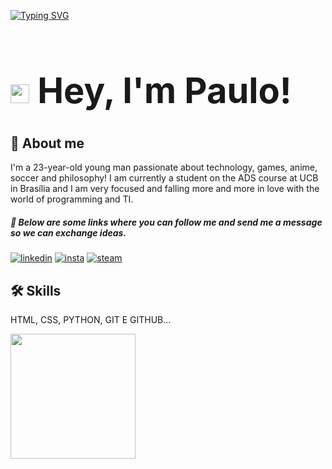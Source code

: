 [![Typing SVG](https://readme-typing-svg.demolab.com/?size=35&center=true&vCenter=true&width=1000&lines=Code+and+coffee+=+❤️)](https://git.io/typing-svg)

# **<h1 align="left"> <img src="https://raw.githubusercontent.com/kaueMarques/kaueMarques/master/hi.gif" height="30px"> Hey, I'm Paulo!**

## 🚀 About me
I'm a 23-year-old young man passionate about technology, games, anime, soccer and philosophy! I am currently a student on the ADS course at UCB in Brasília and I am very focused and falling more and more in love with the world of programming and TI.

##### 🔗 Below are some links where you can follow me and send me a message so we can exchange ideas.

[![linkedin](https://img.shields.io/badge/LinkedIn-0077B5?style=for-the-badge&logo=linkedin&logoColor=white)](www.linkedin.com/in/euopaulo)
[![insta](https://img.shields.io/badge/Instagram-E4405F?style=for-the-badge&logo=instagram&logoColor=white)](https://www.instagram.com/eu_opaulin/)
[![steam](https://img.shields.io/badge/Steam-000000?style=for-the-badge&logo=steam&logoColor=white)](https://steamcommunity.com/id/eupaulin/)

## 🛠 Skills
HTML, CSS, PYTHON, GIT E GITHUB...

<img height=200 align="center" src="https://github-readme-stats.vercel.app/api?username=euopaulin&theme=dracula" />
